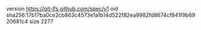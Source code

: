 version https://git-lfs.github.com/spec/v1
oid sha256:17b17ba0ce2cb863c4573e1a1b14d522f82ea9982fd8674cf841f9b6920681c4
size 2277
